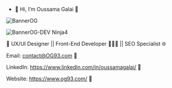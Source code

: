 - 👋 Hi, I’m Oussama Galai 🥷
  
![BannerOG](https://github.com/OG93-COM/OG93-COM/assets/132763749/b8c7545e-e8ea-49bc-b4b1-093ea6d23f7e)

![BannerOG-DEV Ninja4](https://github.com/OG93-COM/OG93-COM/assets/132763749/bd076ca0-9f88-4dbe-bc6a-4f5ad117cbf0)



🚀 UX/UI Designer || Front-End Developer 👨🏻‍💻 || SEO Specialist 🌐

Email: contact@OG93.com 💌

LinkedIn: https://www.linkedin.com/in/oussamagalai/ 🤝

Website: https://www.og93.com/ 🔗
